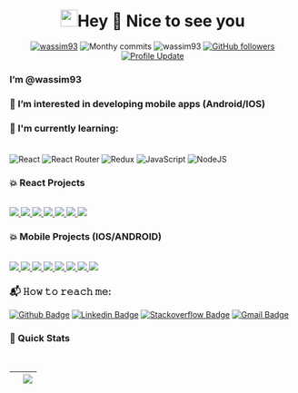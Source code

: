 <h1 align="center"> <img src="https://emojis.slackmojis.com/emojis/images/1531849430/4246/blob-sunglasses.gif?1531849430" width="30"/>Hey 👋 Nice to see you </h1>

<p align="center"> 
    <a href="https://github.com/wassim93?tab=repositories" target="_blank"><img src="https://badges.pufler.dev/repos/wassim93" alt="wassim93"/></a> 
    <img src="https://badges.pufler.dev/years/wassim93" alt="Monthy commits"/>  
    <img src="https://badges.pufler.dev/commits/monthly/wassim93" alt="wassim93"/>   
    <a href="https://github.com/wassim93?tab=followers"><img alt="GitHub followers" src="https://img.shields.io/github/followers/wassim93?color=4C1&logo=github"></a>
    <a href="https://github.com/wassim93/wassim93" target="_blank"><img alt="Profile Update" src="https://img.shields.io/github/last-commit/wassim93/wassim93?label=Profile%20update&style=fflat-square"></a>
</p> 

###  I’m @wassim93
### 👀 I’m interested in  developing mobile apps (Android/IOS)

### :page_with_curl: I'm currently learning:<br><br>
![React](https://img.shields.io/badge/react-%2320232a.svg?style=for-the-badge&logo=react&logoColor=%2361DAFB)
![React Router](https://img.shields.io/badge/React_Router-CA4245?style=for-the-badge&logo=react-router&logoColor=white)
![Redux](https://img.shields.io/badge/redux-%23593d88.svg?style=for-the-badge&logo=redux&logoColor=white)
![JavaScript](https://img.shields.io/badge/javascript-%23323330.svg?style=for-the-badge&logo=javascript&logoColor=%23F7DF1E)
![NodeJS](https://img.shields.io/badge/node.js-6DA55F?style=for-the-badge&logo=node.js&logoColor=white)


### 💥 React Projects
<br>

<a href="https://github.com/wassim93/covid-tracker">
  <img src="https://github-readme-stats.vercel.app/api/pin/?username=wassim93&repo=covid-tracker&show_owner=true&theme=react" />
</a>
<a href="https://github.com/wassim93/amazon-clone">
  <img src="https://github-readme-stats.vercel.app/api/pin/?username=wassim93&repo=amazon-clone&show_owner=true&theme=react" />
</a>
<a href="https://github.com/wassim93/disney-clone">
  <img src="https://github-readme-stats.vercel.app/api/pin/?username=wassim93&repo=disney-clone&show_owner=true&theme=react" />
</a>
<a href="https://github.com/wassim93/netflix-clone">
  <img src="https://github-readme-stats.vercel.app/api/pin/?username=wassim93&repo=netflix-clone&show_owner=true&theme=react"/>
</a>
<a href="https://github.com/wassim93/lyric_search-">
  <img src="https://github-readme-stats.vercel.app/api/pin/?username=wassim93&repo=lyric_search-&show_owner=true&theme=react"/>
</a>
<a href="https://github.com/wassim93/breaking_bad">
  <img src="https://github-readme-stats.vercel.app/api/pin/?username=wassim93&repo=breaking_bad&show_owner=true&theme=react"/>
</a>
<a href="https://github.com/wassim93/pixabay_search_image">
  <img src="https://github-readme-stats.vercel.app/api/pin/?username=wassim93&repo=pixabay_search_image&show_owner=true&theme=react"/>
</a>

### 💥 Mobile Projects (IOS/ANDROID)
<br>
<a href="https://github.com/wassim93/instagram-clone">
  <img src="https://github-readme-stats.vercel.app/api/pin/?username=wassim93&repo=instagram-clone&show_owner=true&theme=panda" />
</a>
<a href="https://github.com/wassim93/ECommerceApp">
  <img src="https://github-readme-stats.vercel.app/api/pin/?username=wassim93&repo=ECommerceApp&show_owner=true&theme=panda" />
</a>
<a href="https://github.com/wassim93/pokedex">
  <img src="https://github-readme-stats.vercel.app/api/pin/?username=wassim93&repo=pokedex&show_owner=true&theme=panda"/>
</a>
<a href="https://github.com/wassim93/infiniteScrollSwifUI">
  <img src="https://github-readme-stats.vercel.app/api/pin/?username=wassim93&repo=infiniteScrollSwifUI&show_owner=true&theme=panda"/>
</a>
<a href="https://github.com/wassim93/WeatherApp-IOS-">
  <img src="https://github-readme-stats.vercel.app/api/pin/?username=wassim93&repo=WeatherApp-IOS-&show_owner=true&theme=panda"/>
</a>
<a href="https://github.com/wassim93/3Dprinter-Android">
  <img src="https://github-readme-stats.vercel.app/api/pin/?username=wassim93&repo=3Dprinter-Android&show_owner=true&theme=panda"/>
</a>
<a href="https://github.com/wassim93/Android-TestApp">
  <img src="https://github-readme-stats.vercel.app/api/pin/?username=wassim93&repo=Android-TestApp&show_owner=true&theme=panda"/>
</a>
<a href="https://github.com/wassim93/Tuni-Rando">
  <img src="https://github-readme-stats.vercel.app/api/pin/?username=wassim93&repo=Tuni-Rando&show_owner=true&theme=panda"/>
</a>


### 📬 𝙷𝚘𝚠 𝚝𝚘 𝚛𝚎𝚊𝚌𝚑 𝚖𝚎:
[![Github Badge](http://img.shields.io/badge/-Github-black?style=flat-square&logo=github&link=https://github.com/wassim93/)](https://github.com/wassim93) 
[![Linkedin Badge](https://img.shields.io/badge/-LinkedIn-blue?style=flat-square&logo=Linkedin&logoColor=white&link=https://www.linkedin.com/in/wassimbh/)](https://www.linkedin.com/in/wassimbh/)
[![Stackoverflow Badge](https://img.shields.io/badge/-Stack%20overflow-FE7A16?style=flat-square&logo=stack-overflow&logoColor=white&link=https://stackoverflow.com/users/11534375/hemanth-kollipara)](https://stackoverflow.com/users/6073064/wassiim-ben-hssen)
[![Gmail Badge](https://img.shields.io/badge/-Gmail-d14836?style=flat-square&logo=Gmail&logoColor=white&link=mailto:wassim.benhassen@esprit.tn)](mailto:wassim.benhassen@esprit.tn)



### 🚀 Quick Stats
<br>

| <a href="https://github.com/wassim93"><img align="center" src="https://github-readme-stats.vercel.app/api?username=wassim93&theme=radical&show_icons=true&layout=compact" alt="" /></a> | <a href="https://github.com/wassim93"><img align="center" src="https://github-readme-stats.vercel.app/api/top-langs/?username=wassim93&theme=radical&show_icons=true&layout=compact&langs_count=8" /></a> |
| ------------- | ------------- |

<!---
wassim93/wassim93 is a ✨ special ✨ repository because its `README.md` (this file) appears on your GitHub profile.
You can click the Preview link to take a look at your changes.
--->
